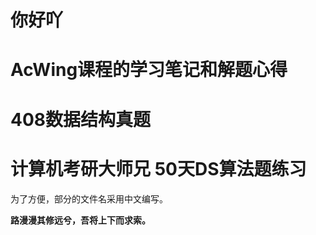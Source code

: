 # 你好吖

# AcWing课程的学习笔记和解题心得
# 408数据结构真题
# 计算机考研大师兄 50天DS算法题练习

为了方便，部分的文件名采用中文编写。


**路漫漫其修远兮，吾将上下而求索。**

